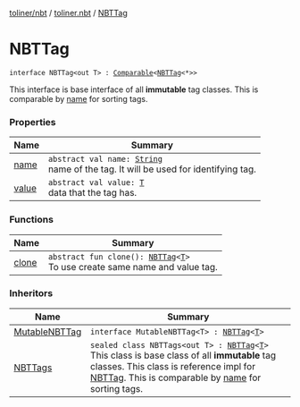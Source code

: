 [toliner/nbt](../../index.md) / [toliner.nbt](../index.md) / [NBTTag](./index.md)

# NBTTag

`interface NBTTag<out T> : `[`Comparable`](https://kotlinlang.org/api/latest/jvm/stdlib/kotlin/-comparable/index.html)`<`[`NBTTag`](./index.md)`<*>>`

This interface is base interface of all **immutable** tag classes.
This is comparable by [name](name.md) for sorting tags.

### Properties

| Name | Summary |
|---|---|
| [name](name.md) | `abstract val name: `[`String`](https://kotlinlang.org/api/latest/jvm/stdlib/kotlin/-string/index.html)<br>name of the tag. It will be used for identifying tag. |
| [value](value.md) | `abstract val value: `[`T`](index.md#T)<br>data that the tag has. |

### Functions

| Name | Summary |
|---|---|
| [clone](clone.md) | `abstract fun clone(): `[`NBTTag`](./index.md)`<`[`T`](index.md#T)`>`<br>To use create same name and value tag. |

### Inheritors

| Name | Summary |
|---|---|
| [MutableNBTTag](../-mutable-n-b-t-tag/index.md) | `interface MutableNBTTag<T> : `[`NBTTag`](./index.md)`<`[`T`](../-mutable-n-b-t-tag/index.md#T)`>` |
| [NBTTags](../-n-b-t-tags/index.md) | `sealed class NBTTags<out T> : `[`NBTTag`](./index.md)`<`[`T`](../-n-b-t-tags/index.md#T)`>`<br>This class is base class of all **immutable** tag classes. This class is reference impl for [NBTTag](./index.md). This is comparable by [name](name.md) for sorting tags. |
